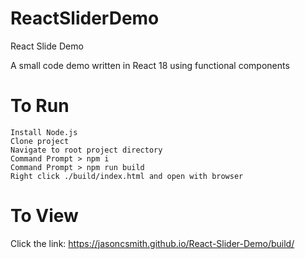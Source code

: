 # ReactSliderDemo
React Slide Demo

A small code demo written in React 18 using functional components

# To Run

    Install Node.js
    Clone project
    Navigate to root project directory
    Command Prompt > npm i
    Command Prompt > npm run build
    Right click ./build/index.html and open with browser

# To View
Click the link: https://jasoncsmith.github.io/React-Slider-Demo/build/


